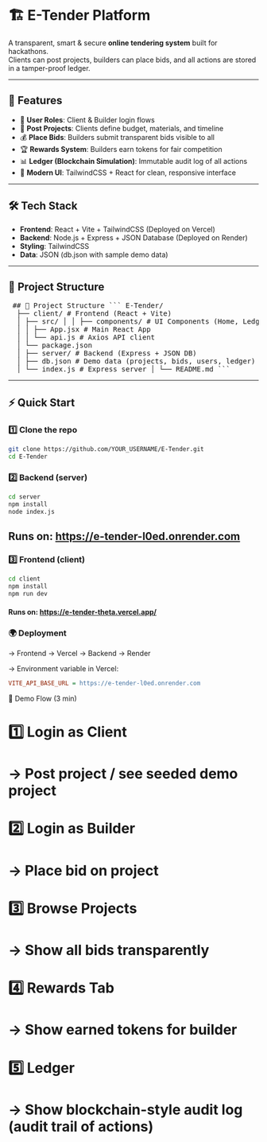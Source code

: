 # 🏗️ E-Tender Platform

A transparent, smart & secure **online tendering system** built for hackathons.  
Clients can post projects, builders can place bids, and all actions are stored in a tamper-proof ledger.

---

## 🚀 Features
- 👤 **User Roles**: Client & Builder login flows  
- 📝 **Post Projects**: Clients define budget, materials, and timeline  
- 💰 **Place Bids**: Builders submit transparent bids visible to all  
- 🏆 **Rewards System**: Builders earn tokens for fair competition  
- 📊 **Ledger (Blockchain Simulation)**: Immutable audit log of all actions  
- 🎨 **Modern UI**: TailwindCSS + React for clean, responsive interface  

---

## 🛠️ Tech Stack
- **Frontend**: React + Vite + TailwindCSS (Deployed on Vercel)  
- **Backend**: Node.js + Express + JSON Database (Deployed on Render)  
- **Styling**: TailwindCSS  
- **Data**: JSON (db.json with sample demo data)  

---

## 📂 Project Structure
<pre> ## 📂 Project Structure ``` E-Tender/
  ├── client/ # Frontend (React + Vite)
  │ ├── src/ │ │ ├── components/ # UI Components (Home, Ledger, etc.)
  │ │ ├── App.jsx # Main React App
  │ │ └── api.js # Axios API client
  │ └── package.json
  │ ├── server/ # Backend (Express + JSON DB)
  │ ├── db.json # Demo data (projects, bids, users, ledger)
  │ └── index.js # Express server │ └── README.md ``` </pre>

---

## ⚡ Quick Start

### 1️⃣ Clone the repo
```bash
git clone https://github.com/YOUR_USERNAME/E-Tender.git
cd E-Tender
```

### 2️⃣ Backend (server)
```bash
cd server
npm install
node index.js
```
## Runs on: https://e-tender-l0ed.onrender.com

### 3️⃣ Frontend (client)
```bash
cd client
npm install
npm run dev
```
#### Runs on: https://e-tender-theta.vercel.app/

### 🌍 Deployment
-> Frontend → Vercel
-> Backend → Render

-> Environment variable in Vercel:
```ini
VITE_API_BASE_URL = https://e-tender-l0ed.onrender.com
```

🎥 Demo Flow (3 min)

# 1️⃣ Login as Client
#    → Post project / see seeded demo project

# 2️⃣ Login as Builder
#    → Place bid on project

# 3️⃣ Browse Projects
#    → Show all bids transparently

# 4️⃣ Rewards Tab
#    → Show earned tokens for builder

# 5️⃣ Ledger
#    → Show blockchain-style audit log (audit trail of actions)




